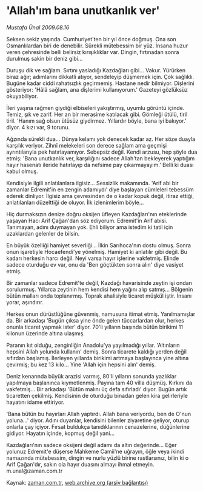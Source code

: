 # 'Allah'ım bana unutkanlık ver'

*Mustafa Ünal 2009.08.16*

<tr><td class="metin" colspan="2" style="padding-top: 20px; padding-left: 5px; padding-right: 10px;">Seksen sekiz yaşında. Cumhuriyet'ten bir yıl önce doğmuş. Ona son Osmanlılardan biri de denebilir. Sürekli mütebessim bir yüz. İnsana huzur veren çehresinde belli belirsiz kırışıklıklar var. Dingin, fırtınadan sonra durulmuş sakin bir deniz gibi...</td></tr><tr><td class="metin" colspan="2" style="padding-top: 20px; padding-left: 5px; padding-right: 10px;"><p>Duruşu dik ve sağlam. Sırtını yasladığı Kazdağları gibi... Vakur. Yürürken biraz ağır; adımlarını dikkatli atıyor, sendeleyip düşmemek için. Çok sağlıklı. Bugüne kadar ciddi rahatsızlık geçirmemiş. Hastane nedir bilmiyor. Dişlerini gösteriyor: 'Hâlâ sağlam, ana dişlerimi kullanıyorum.' Gazeteyi gözlüksüz okuyabiliyor. 
<p>İleri yaşına rağmen giydiği elbiseleri yakıştırmış, uyumlu görüntü içinde. Temiz, şık ve zarif. Her an bir merasime katılacak gibi. Gömleği ütülü, tiril tiril. 'Hanım sağ olsun ütüsüz giydirmez. Yıllardır böyle, bana iyi bakıyor.' diyor. 4 kızı var, 9 torunu. 
<p>Ağzında sürekli dua... Dünya kelamı yok denecek kadar az. Her söze duayla karşılık veriyor. Zihnî melekeleri son derece sağlam ama geçmişi ayrıntılarıyla pek hatırlayamıyor. Sebepsiz değil. Kendi arzusu, hep şöyle dua etmiş: 'Bana unutkanlık ver, karşılığını sadece Allah'tan bekleyerek yaptığım hayır hasenatı ileride hatırlayıp da nefsime pay çıkarmayayım.' Belli ki duası kabul olmuş. 
<p>Kendisiyle ilgili anlatılanlara ilgisiz... Sessizlik makamında. 'Arif abi bir zamanlar Edremit'in en zengin adamıydı' diye başlayan cümleleri tebessüm ederek dinliyor. İlgisiz ama çevresinden de o kadar kopuk değil, itiraz ettiği, anlatılanları düzelttiği de oluyor. İlk izlenimlerim böyle... 
<p>Hiç durmaksızın denize doğru oksijen üfleyen Kazdağları'nın eteklerinde yaşayan Hacı Arif Çağan'dan söz ediyorum. Edremit'in Arif abisi. Tanımayan, adını duymayan yok. Ehli biliyor ama istedim ki tatil için uzaklardan gelenler de bilsin. 
<p>En büyük özelliği hamiyet severliği... İlkin Sarıhoca'nın dostu olmuş. Sonra onun işaretiyle Hocaefendi'ye yönelmiş. Hamiyet ki anlatılır gibi değil. Bu kadarı herkesin harcı değil. Neyi varsa hayır işlerine vakfetmiş. Elinde sadece oturduğu ev var, onu da 'Ben göçtükten sonra alın' diye vasiyet etmiş. 
<p>Bir zamanlar sadece Edremit'te değil, Kazdağı havarisinde zeytin işi ondan sorulurmuş. Yıllarca zeytinin hem kendisi hem yağını alıp satmış... Bölgenin bütün malları onda toplanırmış. Toprak ahalisiyle ticaret müşkül iştir. İnsanı yorar, aşındırır. 
<p>Herkes onun dürüstlüğüne güvenmiş, namusuna itimat etmiş. Yanılmamışlar da. Bir arkadaşı 'Bugün çıksa yine önde gelen tüccarlardan olur, herkes onunla ticaret yapmak ister' diyor. 70'li yılların başında bütün birikimi 11 kilonun üzerinde altına ulaşmış. 
<p>Paranın kıt olduğu, zenginliğin Anadolu'ya yayılmadığı yıllar. 'Altınların hepsini Allah yolunda kullanın' demiş. Sonra ticarete kaldığı yerden değil sıfırdan başlamış. İlerleyen yıllarda birikimi artmaya başlayınca yine altına çevirmiş; bu kez 13 kilo... Yine 'Allah için hepsini alın' demiş. 
<p>Deniz kenarında büyük arazisi varmış, 80'li yılların sonunda yazlıklar yapılmaya başlanınca kıymetlenmiş. Payına tam 40 villa düşmüş. Kırkını da vakfetmiş... Bir arkadaşı 'Bütün malını üç defa sıfırladı' diyor. Bugün artık ticaretten çekilmiş. Kendisinin de oturduğu binadan gelen kira gelirleriyle hayatını idame ettiriyor. 
<p>'Bana bütün bu hayırları Allah yaptırdı. Allah bana veriyordu, ben de O'nun yoluna...' diyor. Adını duyanlar, kendisini bilenler ziyaretine geliyor, oturup onlarla çay içiyor. Fırsat buldukça tanıdıklarının cenazelerine, düğünlerine gidiyor. Hayatın içinde, kopmuş değil yani... 
<p>Kazdağları'nın sadece oksijeni değil adamı da altın değerinde... Eğer yolunuz Edremit'e düşerse Mahkeme Camii'ne uğrayın, öğle veya ikindi namazında mütebessim, dingin ve nurlu yüzlü birine rastlarsınız, bilin ki o Arif Çağan'dır, sakın ola hayır duasını almayı ihmal etmeyin. m.unal@zaman.com.tr<br/></p></p></p></p></p></p></p></p></p></p></p></p></td></tr>

Kaynak: [zaman.com.tr](http://zaman.com.tr/yazar.do?yazino=880983), [web.archive.org (arşiv bağlantısı)](http://web.archive.org/web/20090820093630/http://www.zaman.com.tr:80/yazar.do?yazino=880983)
